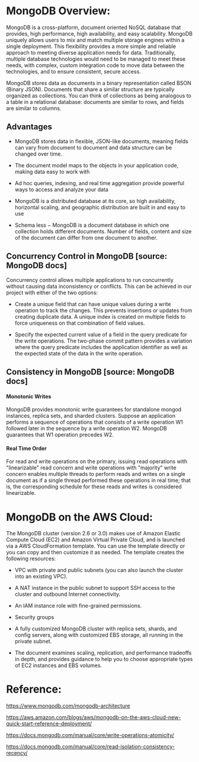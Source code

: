 # MongoDB Overview: 

MongoDB is a cross-platform, document oriented NoSQL database that provides, high performance, high availability, and easy scalability. MongoDB uniquely allows users to mix and match multiple storage engines within a single deployment. This flexibility provides a more simple and reliable approach to meeting diverse application needs for data. Traditionally, multiple database technologies would need to be managed to meet these needs, with complex, custom integration code to move data between the technologies, and to ensure consistent, secure access.

MongoDB stores data as documents in a binary representation called BSON (Binary JSON). Documents that share a similar structure are typically organized as collections. You can think of collections as being analogous to a table in a relational database: documents are similar to rows, and fields are similar to columns.

## Advantages

* MongoDB stores data in flexible, JSON-like documents, meaning fields can vary from document to document and data structure can be changed over time.

* The document model maps to the objects in your application code, making data easy to work with

* Ad hoc queries, indexing, and real time aggregation provide powerful ways to access and analyze your data

* MongoDB is a distributed database at its core, so high availability, horizontal scaling, and geographic distribution are built in and easy to use

* Schema less − MongoDB is a document database in which one collection holds different documents. Number of fields, content and size of the document can differ from one document to another.


## Concurrency Control in MongoDB [source: MongoDB docs]

Concurrency control allows multiple applications to run concurrently without causing data inconsistency or conflicts. This can be achieved in our project with either of the two options: 

* Create a unique field that can have unique values during a write operation to track the changes. This prevents insertions or updates from creating duplicate data. A unique index is created on multiple fields to force uniqueness on that combination of field values.

* Specify the expected current value of a field in the query predicate for the write operations. The two-phase commit pattern provides a variation where the query predicate includes the application identifier as well as the expected state of the data in the write operation.


## Consistency in MongoDB [source: MongoDB docs]

#### Monotonic Writes

MongoDB provides monotonic write guarantees for standalone mongod instances, replica sets, and sharded clusters. Suppose an application performs a sequence of operations that consists of a write operation W1 followed later in the sequence by a write operation W2. MongoDB guarantees that W1 operation precedes W2.

#### Real Time Order

For read and write operations on the primary, issuing read operations with "linearizable" read concern and write operations with "majority" write concern enables multiple threads to perform reads and writes on a single document as if a single thread performed these operations in real time; that is, the corresponding schedule for these reads and writes is considered linearizable.


# MongoDB on the AWS Cloud: 

The MongoDB cluster (version 2.6 or 3.0) makes use of Amazon Elastic Compute Cloud (EC2) and Amazon Virtual Private Cloud, and is launched via a AWS CloudFormation template. You can use the template directly or you can copy and then customize it as needed.  The template creates the following resources:

* VPC with private and public subnets (you can also launch the cluster into an existing VPC).

* A NAT instance in the public subnet to support SSH access to the cluster and outbound Internet connectivity.

* An IAM instance role with fine-grained permissions.

* Security groups

* A fully customized MongoDB cluster with replica sets, shards, and config servers, along with customized EBS storage, all running in the private subnet.

* The document examines scaling, replication, and performance tradeoffs in depth, and provides guidance to help you to choose appropriate types of EC2 instances and EBS volumes.





# Reference: 

https://www.mongodb.com/mongodb-architecture

https://aws.amazon.com/blogs/aws/mongodb-on-the-aws-cloud-new-quick-start-reference-deployment/

https://docs.mongodb.com/manual/core/write-operations-atomicity/

https://docs.mongodb.com/manual/core/read-isolation-consistency-recency/
